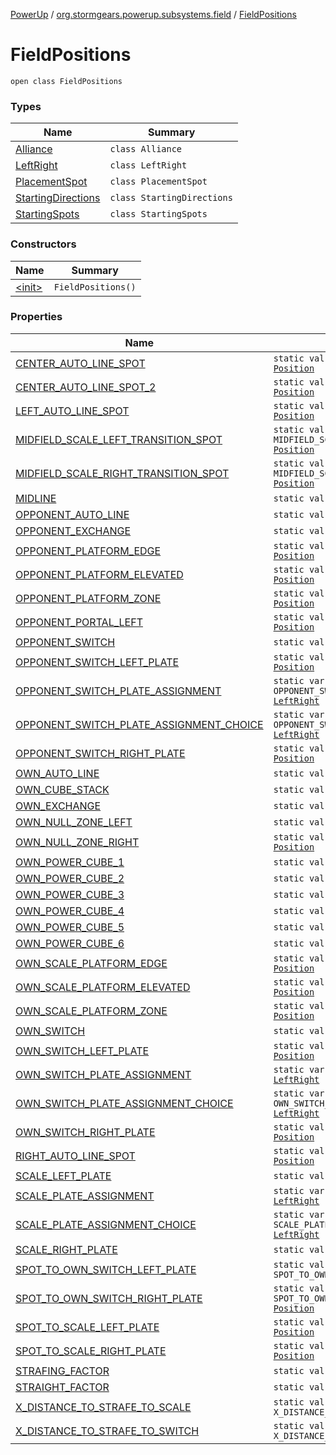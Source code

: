 [PowerUp](../../index.md) / [org.stormgears.powerup.subsystems.field](../index.md) / [FieldPositions](./index.md)

# FieldPositions

`open class FieldPositions`

### Types

| Name | Summary |
|---|---|
| [Alliance](-alliance/index.md) | `class Alliance` |
| [LeftRight](-left-right/index.md) | `class LeftRight` |
| [PlacementSpot](-placement-spot/index.md) | `class PlacementSpot` |
| [StartingDirections](-starting-directions/index.md) | `class StartingDirections` |
| [StartingSpots](-starting-spots/index.md) | `class StartingSpots` |

### Constructors

| Name | Summary |
|---|---|
| [&lt;init&gt;](-init-.md) | `FieldPositions()` |

### Properties

| Name | Summary |
|---|---|
| [CENTER_AUTO_LINE_SPOT](-c-e-n-t-e-r_-a-u-t-o_-l-i-n-e_-s-p-o-t.md) | `static val CENTER_AUTO_LINE_SPOT: `[`Position`](../../org.stormgears.powerup.subsystems.navigator/-position/index.md) |
| [CENTER_AUTO_LINE_SPOT_2](-c-e-n-t-e-r_-a-u-t-o_-l-i-n-e_-s-p-o-t_2.md) | `static val CENTER_AUTO_LINE_SPOT_2: `[`Position`](../../org.stormgears.powerup.subsystems.navigator/-position/index.md) |
| [LEFT_AUTO_LINE_SPOT](-l-e-f-t_-a-u-t-o_-l-i-n-e_-s-p-o-t.md) | `static val LEFT_AUTO_LINE_SPOT: `[`Position`](../../org.stormgears.powerup.subsystems.navigator/-position/index.md) |
| [MIDFIELD_SCALE_LEFT_TRANSITION_SPOT](-m-i-d-f-i-e-l-d_-s-c-a-l-e_-l-e-f-t_-t-r-a-n-s-i-t-i-o-n_-s-p-o-t.md) | `static val MIDFIELD_SCALE_LEFT_TRANSITION_SPOT: `[`Position`](../../org.stormgears.powerup.subsystems.navigator/-position/index.md) |
| [MIDFIELD_SCALE_RIGHT_TRANSITION_SPOT](-m-i-d-f-i-e-l-d_-s-c-a-l-e_-r-i-g-h-t_-t-r-a-n-s-i-t-i-o-n_-s-p-o-t.md) | `static val MIDFIELD_SCALE_RIGHT_TRANSITION_SPOT: `[`Position`](../../org.stormgears.powerup.subsystems.navigator/-position/index.md) |
| [MIDLINE](-m-i-d-l-i-n-e.md) | `static val MIDLINE: `[`Position`](../../org.stormgears.powerup.subsystems.navigator/-position/index.md) |
| [OPPONENT_AUTO_LINE](-o-p-p-o-n-e-n-t_-a-u-t-o_-l-i-n-e.md) | `static val OPPONENT_AUTO_LINE: `[`Position`](../../org.stormgears.powerup.subsystems.navigator/-position/index.md) |
| [OPPONENT_EXCHANGE](-o-p-p-o-n-e-n-t_-e-x-c-h-a-n-g-e.md) | `static val OPPONENT_EXCHANGE: `[`Position`](../../org.stormgears.powerup.subsystems.navigator/-position/index.md) |
| [OPPONENT_PLATFORM_EDGE](-o-p-p-o-n-e-n-t_-p-l-a-t-f-o-r-m_-e-d-g-e.md) | `static val OPPONENT_PLATFORM_EDGE: `[`Position`](../../org.stormgears.powerup.subsystems.navigator/-position/index.md) |
| [OPPONENT_PLATFORM_ELEVATED](-o-p-p-o-n-e-n-t_-p-l-a-t-f-o-r-m_-e-l-e-v-a-t-e-d.md) | `static val OPPONENT_PLATFORM_ELEVATED: `[`Position`](../../org.stormgears.powerup.subsystems.navigator/-position/index.md) |
| [OPPONENT_PLATFORM_ZONE](-o-p-p-o-n-e-n-t_-p-l-a-t-f-o-r-m_-z-o-n-e.md) | `static val OPPONENT_PLATFORM_ZONE: `[`Position`](../../org.stormgears.powerup.subsystems.navigator/-position/index.md) |
| [OPPONENT_PORTAL_LEFT](-o-p-p-o-n-e-n-t_-p-o-r-t-a-l_-l-e-f-t.md) | `static val OPPONENT_PORTAL_LEFT: `[`Position`](../../org.stormgears.powerup.subsystems.navigator/-position/index.md) |
| [OPPONENT_SWITCH](-o-p-p-o-n-e-n-t_-s-w-i-t-c-h.md) | `static val OPPONENT_SWITCH: `[`Position`](../../org.stormgears.powerup.subsystems.navigator/-position/index.md) |
| [OPPONENT_SWITCH_LEFT_PLATE](-o-p-p-o-n-e-n-t_-s-w-i-t-c-h_-l-e-f-t_-p-l-a-t-e.md) | `static val OPPONENT_SWITCH_LEFT_PLATE: `[`Position`](../../org.stormgears.powerup.subsystems.navigator/-position/index.md) |
| [OPPONENT_SWITCH_PLATE_ASSIGNMENT](-o-p-p-o-n-e-n-t_-s-w-i-t-c-h_-p-l-a-t-e_-a-s-s-i-g-n-m-e-n-t.md) | `static var OPPONENT_SWITCH_PLATE_ASSIGNMENT: `[`LeftRight`](-left-right/index.md) |
| [OPPONENT_SWITCH_PLATE_ASSIGNMENT_CHOICE](-o-p-p-o-n-e-n-t_-s-w-i-t-c-h_-p-l-a-t-e_-a-s-s-i-g-n-m-e-n-t_-c-h-o-i-c-e.md) | `static var OPPONENT_SWITCH_PLATE_ASSIGNMENT_CHOICE: `[`LeftRight`](-left-right/index.md) |
| [OPPONENT_SWITCH_RIGHT_PLATE](-o-p-p-o-n-e-n-t_-s-w-i-t-c-h_-r-i-g-h-t_-p-l-a-t-e.md) | `static val OPPONENT_SWITCH_RIGHT_PLATE: `[`Position`](../../org.stormgears.powerup.subsystems.navigator/-position/index.md) |
| [OWN_AUTO_LINE](-o-w-n_-a-u-t-o_-l-i-n-e.md) | `static val OWN_AUTO_LINE: `[`Position`](../../org.stormgears.powerup.subsystems.navigator/-position/index.md) |
| [OWN_CUBE_STACK](-o-w-n_-c-u-b-e_-s-t-a-c-k.md) | `static val OWN_CUBE_STACK: `[`Position`](../../org.stormgears.powerup.subsystems.navigator/-position/index.md) |
| [OWN_EXCHANGE](-o-w-n_-e-x-c-h-a-n-g-e.md) | `static val OWN_EXCHANGE: `[`Position`](../../org.stormgears.powerup.subsystems.navigator/-position/index.md) |
| [OWN_NULL_ZONE_LEFT](-o-w-n_-n-u-l-l_-z-o-n-e_-l-e-f-t.md) | `static val OWN_NULL_ZONE_LEFT: `[`Position`](../../org.stormgears.powerup.subsystems.navigator/-position/index.md) |
| [OWN_NULL_ZONE_RIGHT](-o-w-n_-n-u-l-l_-z-o-n-e_-r-i-g-h-t.md) | `static val OWN_NULL_ZONE_RIGHT: `[`Position`](../../org.stormgears.powerup.subsystems.navigator/-position/index.md) |
| [OWN_POWER_CUBE_1](-o-w-n_-p-o-w-e-r_-c-u-b-e_1.md) | `static val OWN_POWER_CUBE_1: `[`Position`](../../org.stormgears.powerup.subsystems.navigator/-position/index.md) |
| [OWN_POWER_CUBE_2](-o-w-n_-p-o-w-e-r_-c-u-b-e_2.md) | `static val OWN_POWER_CUBE_2: `[`Position`](../../org.stormgears.powerup.subsystems.navigator/-position/index.md) |
| [OWN_POWER_CUBE_3](-o-w-n_-p-o-w-e-r_-c-u-b-e_3.md) | `static val OWN_POWER_CUBE_3: `[`Position`](../../org.stormgears.powerup.subsystems.navigator/-position/index.md) |
| [OWN_POWER_CUBE_4](-o-w-n_-p-o-w-e-r_-c-u-b-e_4.md) | `static val OWN_POWER_CUBE_4: `[`Position`](../../org.stormgears.powerup.subsystems.navigator/-position/index.md) |
| [OWN_POWER_CUBE_5](-o-w-n_-p-o-w-e-r_-c-u-b-e_5.md) | `static val OWN_POWER_CUBE_5: `[`Position`](../../org.stormgears.powerup.subsystems.navigator/-position/index.md) |
| [OWN_POWER_CUBE_6](-o-w-n_-p-o-w-e-r_-c-u-b-e_6.md) | `static val OWN_POWER_CUBE_6: `[`Position`](../../org.stormgears.powerup.subsystems.navigator/-position/index.md) |
| [OWN_SCALE_PLATFORM_EDGE](-o-w-n_-s-c-a-l-e_-p-l-a-t-f-o-r-m_-e-d-g-e.md) | `static val OWN_SCALE_PLATFORM_EDGE: `[`Position`](../../org.stormgears.powerup.subsystems.navigator/-position/index.md) |
| [OWN_SCALE_PLATFORM_ELEVATED](-o-w-n_-s-c-a-l-e_-p-l-a-t-f-o-r-m_-e-l-e-v-a-t-e-d.md) | `static val OWN_SCALE_PLATFORM_ELEVATED: `[`Position`](../../org.stormgears.powerup.subsystems.navigator/-position/index.md) |
| [OWN_SCALE_PLATFORM_ZONE](-o-w-n_-s-c-a-l-e_-p-l-a-t-f-o-r-m_-z-o-n-e.md) | `static val OWN_SCALE_PLATFORM_ZONE: `[`Position`](../../org.stormgears.powerup.subsystems.navigator/-position/index.md) |
| [OWN_SWITCH](-o-w-n_-s-w-i-t-c-h.md) | `static val OWN_SWITCH: `[`Position`](../../org.stormgears.powerup.subsystems.navigator/-position/index.md) |
| [OWN_SWITCH_LEFT_PLATE](-o-w-n_-s-w-i-t-c-h_-l-e-f-t_-p-l-a-t-e.md) | `static val OWN_SWITCH_LEFT_PLATE: `[`Position`](../../org.stormgears.powerup.subsystems.navigator/-position/index.md) |
| [OWN_SWITCH_PLATE_ASSIGNMENT](-o-w-n_-s-w-i-t-c-h_-p-l-a-t-e_-a-s-s-i-g-n-m-e-n-t.md) | `static var OWN_SWITCH_PLATE_ASSIGNMENT: `[`LeftRight`](-left-right/index.md) |
| [OWN_SWITCH_PLATE_ASSIGNMENT_CHOICE](-o-w-n_-s-w-i-t-c-h_-p-l-a-t-e_-a-s-s-i-g-n-m-e-n-t_-c-h-o-i-c-e.md) | `static var OWN_SWITCH_PLATE_ASSIGNMENT_CHOICE: `[`LeftRight`](-left-right/index.md) |
| [OWN_SWITCH_RIGHT_PLATE](-o-w-n_-s-w-i-t-c-h_-r-i-g-h-t_-p-l-a-t-e.md) | `static val OWN_SWITCH_RIGHT_PLATE: `[`Position`](../../org.stormgears.powerup.subsystems.navigator/-position/index.md) |
| [RIGHT_AUTO_LINE_SPOT](-r-i-g-h-t_-a-u-t-o_-l-i-n-e_-s-p-o-t.md) | `static val RIGHT_AUTO_LINE_SPOT: `[`Position`](../../org.stormgears.powerup.subsystems.navigator/-position/index.md) |
| [SCALE_LEFT_PLATE](-s-c-a-l-e_-l-e-f-t_-p-l-a-t-e.md) | `static val SCALE_LEFT_PLATE: `[`Position`](../../org.stormgears.powerup.subsystems.navigator/-position/index.md) |
| [SCALE_PLATE_ASSIGNMENT](-s-c-a-l-e_-p-l-a-t-e_-a-s-s-i-g-n-m-e-n-t.md) | `static var SCALE_PLATE_ASSIGNMENT: `[`LeftRight`](-left-right/index.md) |
| [SCALE_PLATE_ASSIGNMENT_CHOICE](-s-c-a-l-e_-p-l-a-t-e_-a-s-s-i-g-n-m-e-n-t_-c-h-o-i-c-e.md) | `static var SCALE_PLATE_ASSIGNMENT_CHOICE: `[`LeftRight`](-left-right/index.md) |
| [SCALE_RIGHT_PLATE](-s-c-a-l-e_-r-i-g-h-t_-p-l-a-t-e.md) | `static val SCALE_RIGHT_PLATE: `[`Position`](../../org.stormgears.powerup.subsystems.navigator/-position/index.md) |
| [SPOT_TO_OWN_SWITCH_LEFT_PLATE](-s-p-o-t_-t-o_-o-w-n_-s-w-i-t-c-h_-l-e-f-t_-p-l-a-t-e.md) | `static val SPOT_TO_OWN_SWITCH_LEFT_PLATE: `[`Position`](../../org.stormgears.powerup.subsystems.navigator/-position/index.md) |
| [SPOT_TO_OWN_SWITCH_RIGHT_PLATE](-s-p-o-t_-t-o_-o-w-n_-s-w-i-t-c-h_-r-i-g-h-t_-p-l-a-t-e.md) | `static val SPOT_TO_OWN_SWITCH_RIGHT_PLATE: `[`Position`](../../org.stormgears.powerup.subsystems.navigator/-position/index.md) |
| [SPOT_TO_SCALE_LEFT_PLATE](-s-p-o-t_-t-o_-s-c-a-l-e_-l-e-f-t_-p-l-a-t-e.md) | `static val SPOT_TO_SCALE_LEFT_PLATE: `[`Position`](../../org.stormgears.powerup.subsystems.navigator/-position/index.md) |
| [SPOT_TO_SCALE_RIGHT_PLATE](-s-p-o-t_-t-o_-s-c-a-l-e_-r-i-g-h-t_-p-l-a-t-e.md) | `static val SPOT_TO_SCALE_RIGHT_PLATE: `[`Position`](../../org.stormgears.powerup.subsystems.navigator/-position/index.md) |
| [STRAFING_FACTOR](-s-t-r-a-f-i-n-g_-f-a-c-t-o-r.md) | `static val STRAFING_FACTOR: `[`Double`](https://kotlinlang.org/api/latest/jvm/stdlib/kotlin/-double/index.html) |
| [STRAIGHT_FACTOR](-s-t-r-a-i-g-h-t_-f-a-c-t-o-r.md) | `static val STRAIGHT_FACTOR: `[`Double`](https://kotlinlang.org/api/latest/jvm/stdlib/kotlin/-double/index.html) |
| [X_DISTANCE_TO_STRAFE_TO_SCALE](-x_-d-i-s-t-a-n-c-e_-t-o_-s-t-r-a-f-e_-t-o_-s-c-a-l-e.md) | `static val X_DISTANCE_TO_STRAFE_TO_SCALE: `[`Double`](https://kotlinlang.org/api/latest/jvm/stdlib/kotlin/-double/index.html) |
| [X_DISTANCE_TO_STRAFE_TO_SWITCH](-x_-d-i-s-t-a-n-c-e_-t-o_-s-t-r-a-f-e_-t-o_-s-w-i-t-c-h.md) | `static val X_DISTANCE_TO_STRAFE_TO_SWITCH: `[`Double`](https://kotlinlang.org/api/latest/jvm/stdlib/kotlin/-double/index.html) |

